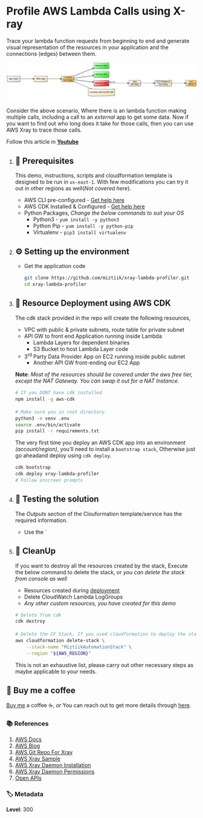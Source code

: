 # Profile AWS Lambda Calls using X-ray

  Trace your lambda function requests from beginning to end and generate visual representation of the resources in your application and the connections (edges) between them.

  ![Miztiik Serverless Lambda Profiler AWS XRay](images/miztiik-xray-lambda-profiler-architecture.png)

  Consider the above scenario, Where there is an lambda function making multiple calls, including a call to an _external_ app to get some data. Now if you want to find out who long does it take for those calls, then you can use AWS Xray to trace those calls.

  Follow this article in **[Youtube](https://www.youtube.com/c/ValaxyTechnologies)**

1. ## 🧰 Prerequisites

    This demo, instructions, scripts and cloudformation template is designed to be run in `us-east-1`. With few modifications you can try it out in other regions as well(_Not covered here_).

    - AWS CLI pre-configured - [Get help here](https://youtu.be/TPyyfmQte0U)
    - AWS CDK Installed & Configured - [Get help here](https://www.youtube.com/watch?v=MKwxpszw0Rc)
    - Python Packages, _Change the below commands to suit your OS_
        - Python3 - `yum install -y python3`
        - Python Pip - `yum install -y python-pip`
        - Virtualenv - `pip3 install virtualenv`

1. ## ⚙️ Setting up the environment

    - Get the application code

        ```bash
        git clone https://github.com/miztiik/xray-lambda-profiler.git
        cd xray-lambda-profiler
        ```

1. ## 🚀 Resource Deployment using AWS CDK

    The cdk stack provided in the repo will create the following resources,
    - VPC with public & private subnets, route table for private subnet
    - API GW to front end Application running inside Lambda
        - Lambda Layers for dependent binaries
        - S3 Bucket to host Lambda Layer code
    - 3<sup>rd</sup> Party Data Provider App on EC2 running inside public subnet
        - Another API GW front-ending our EC2 App

    **Note**: _Most of the resources should be covered under the aws free tier, except the NAT Gateway. You can swap it out for a NAT Instance_.

    ```bash
    # If you DONT have cdk installed
    npm install -g aws-cdk

    # Make sure you in root directory
    python3 -m venv .env
    source .env/bin/activate
    pip install -r requirements.txt
    ```

    The very first time you deploy an AWS CDK app into an environment _(account/region)_, you’ll need to install a `bootstrap stack`, Otherwise just go aheadand   deploy using `cdk deploy`.

    ```bash
    cdk bootstrap
    cdk deploy xray-lambda-profiler
    # Follow onscreen prompts
    ```

1. ## 🔬 Testing the solution

    The _Outputs_ section of the Clouformation template/service has the required information.

    - Use the `

1. ## 🧹 CleanUp

    If you want to destroy all the resources created by the stack, Execute the below command to delete the stack, or _you can delete the stack from console as well_

    - Resources created during [deployment](#🚀-resource-deployment-using-aws-cdk)
    - Delete CloudWatch Lambda LogGroups
    - _Any other custom resources, you have created for this demo_

    ```bash
    # Delete from cdk
    cdk destroy

    # Delete the CF Stack, If you used cloudformation to deploy the stack.
    aws cloudformation delete-stack \
        --stack-name "MiztiikAutomationStack" \
        --region "${AWS_REGION}"
    ```

    This is not an exhaustive list, please carry out other necessary steps as maybe applicable to your needs.

## 👋 Buy me a coffee

[Buy me](https://paypal.me/valaxy) a coffee ☕, _or_ You can reach out to get more details through [here](https://youtube.com/c/valaxytechnologies/about).

### 📚 References

1. [AWS Docs](https://docs.aws.amazon.com/xray/latest/devguide/xray-sdk-python.html)
1. [AWS Blog](https://aws.amazon.com/blogs/aws/aws-lambda-support-for-aws-x-ray/)
1. [AWS Git Repo For Xray](https://github.com/aws/aws-xray-sdk-python)
1. [AWS Xray Sample](https://docs.aws.amazon.com/xray/latest/devguide/scorekeep-lambda.html#scorekeep-lambda-worker)
1. [AWS Xray Daemon Installation](https://docs.aws.amazon.com/xray/latest/devguide/xray-daemon-ec2.html)
1. [AWS Xray Daemon Permissions](https://docs.aws.amazon.com/xray/latest/devguide/security_iam_service-with-iam.html)
1. [Open APIs](https://github.com/public-apis/public-apis)

### 🏷️ Metadata

**Level**: 300
